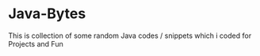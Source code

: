 # Java-Bytes
This is collection of some random Java codes / snippets which i coded for Projects and Fun
